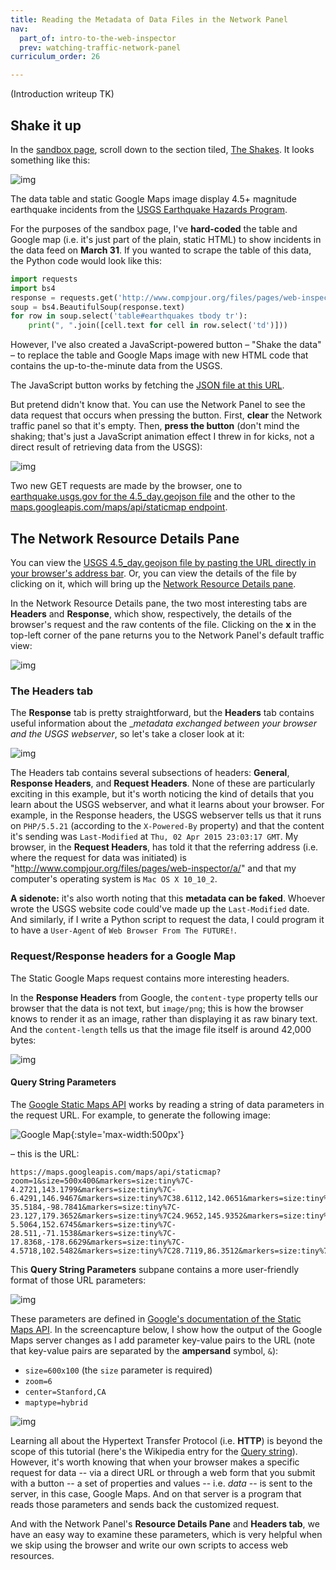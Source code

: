 ```yaml
---
title: Reading the Metadata of Data Files in the Network Panel 
nav:
  part_of: intro-to-the-web-inspector
  prev: watching-traffic-network-panel
curriculum_order: 26

---
```


(Introduction writeup TK)


## Shake it up

In the [sandbox page](/files/pages/web-inspector/a/#shakes-sec), scroll down to the section tiled, [The Shakes](/files/pages/web-inspector/a/#shakes-sec). It looks something like this:

![img](/files/images/tutorials/devtools/the-shakes-page.png)

The data table and static Google Maps image display 4.5+ magnitude earthquake incidents from the [USGS Earthquake Hazards Program](http://earthquake.usgs.gov/earthquakes/feed/v1.0/geojson.php).


For the purposes of the sandbox page, I've __hard-coded__ the table and Google map (i.e. it's just part of the plain, static HTML) to show incidents in the data feed on __March 31__. If you wanted to scrape the table of this data, the Python code would look like this:

~~~py
import requests
import bs4
response = requests.get('http://www.compjour.org/files/pages/web-inspector/a')
soup = bs4.BeautifulSoup(response.text)
for row in soup.select('table#earthquakes tbody tr'):
    print(", ".join([cell.text for cell in row.select('td')]))
~~~


However, I've also created a JavaScript-powered button &ndash; "Shake the data" &ndash; to replace the table and Google Maps image with new HTML code that contains the up-to-the-minute data from the USGS. 


The JavaScript button works by fetching the [JSON file at this URL](http://earthquake.usgs.gov/earthquakes/feed/v1.0/summary/4.5_day.geojson). 

But pretend didn't know that. You can use the Network Panel to see the data request that occurs when pressing the button. First, __clear__ the Network traffic panel so that it's empty. Then, __press the button__ (don't mind the shaking; that's just a JavaScript animation effect I threw in for kicks, not a direct result of retrieving data from the USGS):

![img](/files/images/tutorials/devtools/shakes-network-json.gif)

Two new GET requests are made by the browser, one to [earthquake.usgs.gov for the 4.5_day.geojson file](http://earthquake.usgs.gov/earthquakes/feed/v1.0/summary/4.5_day.geojson) and the other to the [maps.googleapis.com/maps/api/staticmap endpoint](https://developers.google.com/maps/documentation/staticmaps/).


## The Network Resource Details Pane

You can view the [USGS 4.5_day.geojson file by pasting the URL directly in your browser's address bar](http://earthquake.usgs.gov/earthquakes/feed/v1.0/summary/4.5_day.geojson). Or, you can view the details of the file by clicking on it, which will bring up the [Network Resource Details pane](https://developer.chrome.com/devtools/docs/network#network-resource-details).

In the Network Resource Details pane, the two most interesting tabs are __Headers__ and __Response__, which show, respectively, the details of the browser's request and the raw contents of the file. Clicking on the __x__ in the top-left corner of the pane returns you to the Network Panel's default traffic view:

![img](/files/images/tutorials/devtools/shakes-network-details-pane.gif)

### The Headers tab

The __Response__ tab is pretty straightforward, but the __Headers__ tab contains useful information about the __metadata exchanged between your browser and the USGS webserver_, so let's take a closer look at it:

![img](/files/images/tutorials/devtools/4_5_day.geojson.headers-tab.png)

The Headers tab contains several subsections of headers: __General__, __Response Headers__, and __Request Headers__. None of these are particularly exciting in this example, but it's worth noticing the kind of details that you learn about the USGS webserver, and what it learns about your browser. For example, in the Response headers, the USGS webserver tells us that it runs on `PHP/5.5.21` (according to the `X-Powered-By` property) and that the content it's sending  was `Last-Modified` at `Thu, 02 Apr 2015 23:03:17 GMT`. My browser, in the __Request Headers__, has told it that the referring address (i.e. where the request for data was initiated) is "http://www.compjour.org/files/pages/web-inspector/a/" and that my computer's operating system is `Mac OS X 10_10_2`.

__A sidenote:__ it's also worth noting that this __metadata can be faked__. Whoever wrote the USGS website code could've made up the `Last-Modified` date. And similarly, if I write a Python script to request the data, I could program it to have a `User-Agent` of `Web Browser From The FUTURE!`.


### Request/Response headers for a Google Map

The Static Google Maps request contains more interesting headers.

In the __Response Headers__ from Google, the `content-type` property tells our browser that the data is not text, but `image/png`; this is how the browser knows to render it as an image, rather than displaying it as raw binary text. And the `content-length` tells us that the image file itself is around 42,000 bytes:

![img](/files/images/tutorials/devtools/google-maps-response-headers.png)

#### Query String Parameters

The [Google Static Maps API](https://developers.google.com/maps/documentation/staticmaps/) works by reading a string of data parameters in the request URL. For example, to generate the following image:

![Google Map](/files/images/tutorials/devtools/google-staticmap-usgs-example.png){:style='max-width:500px'}



&ndash; this is the URL:

~~~
https://maps.googleapis.com/maps/api/staticmap?zoom=1&size=500x400&markers=size:tiny%7C-4.2721,143.1799&markers=size:tiny%7C-6.4291,146.9467&markers=size:tiny%7C38.6112,142.0651&markers=size:tiny%7C-35.5184,-98.7841&markers=size:tiny%7C-23.127,179.3652&markers=size:tiny%7C24.9652,145.9352&markers=size:tiny%7C6.5259,126.784&markers=size:tiny%7C-5.5064,152.6745&markers=size:tiny%7C-28.511,-71.1538&markers=size:tiny%7C-17.8368,-178.6629&markers=size:tiny%7C-4.5718,102.5482&markers=size:tiny%7C28.7119,86.3512&markers=size:tiny%7C14.8081,-91.454
~~~


This __Query String Parameters__ subpane contains a more user-friendly format of those URL parameters:

![img](/files/images/tutorials/devtools/google-maps-query-string.png)


These parameters are defined in [Google's documentation of the Static Maps API](https://developers.google.com/maps/documentation/staticmaps/#Usage). In the screencapture below, I show how the output of the Google Maps server changes as I add parameter key-value pairs to the URL (note that key-value pairs are separated by the __ampersand__ symbol, `&`):

- `size=600x100` (the `size` parameter is required)
- `zoom=6`
- `center=Stanford,CA`
- `maptype=hybrid`

![img](/files/images/tutorials/devtools/google-maps-static-parameters-gallery.png)



Learning all about the Hypertext Transfer Protocol (i.e. __HTTP__) is beyond the scope of this tutorial (here's the Wikipedia entry for the [Query string](http://en.wikipedia.org/wiki/Query_string)). However, it's worth knowing that when your browser makes a specific request for data -- via a direct URL or through a web form that you submit with a button -- a set of properties and values -- i.e. _data_ -- is sent to the server, in this case, Google Maps. And on that server is a program that reads those parameters and sends back the customized request. 

And with the Network Panel's __Resource Details Pane__ and __Headers tab__, we have an easy way to examine these parameters, which is very helpful when we skip using the browser and write our own scripts to access web resources.

